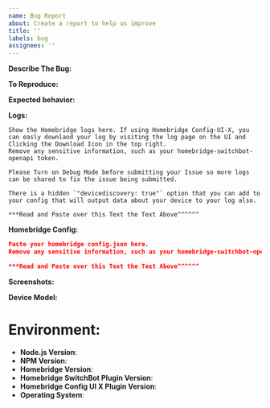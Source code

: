 ```yaml
---
name: Bug Report
about: Create a report to help us improve
title: ''
labels: bug
assignees: ''
---
```


<!-- You must use the issue template below when submitting a bug -->

**Describe The Bug:**

<!-- A clear and concise description of what the bug is. -->

**To Reproduce:**

<!-- Steps to reproduce the behavior. -->

**Expected behavior:**

<!-- A clear and concise description of what you expected to happen. -->

**Logs:**

<!-- Bug reports that do not contain logs may be closed without warning. -->

```
Show the Homebridge logs here. If using Homebridge Config-UI-X, you can easly downlaod your log by visiting the log page on the UI and Clicking the Download Icon in the top right.
Remove any sensitive information, such as your homebridge-switchbot-openapi token.

Please Turn on Debug Mode before submitting your Issue so more logs can be shared to fix the issue being submitted.

There is a hidden `"devicediscovery: true"` option that you can add to your config that will output data about your device to your log also.

***Read and Paste over this Text the Text Above^^^^^^
```

**Homebridge Config:**

```json
Paste your homebridge config.json here.
Remove any sensitive information, such as your homebridge-switchbot-openapi token.

***Read and Paste over this Text the Text Above^^^^^^
```

**Screenshots:**

<!-- If applicable, add screenshots to help explain your problem. -->

**Device Model:**

<!-- Provide your Device Model. -->

# **Environment:**

- **Node.js Version**: <!-- node -v -->
- **NPM Version**: <!-- npm -v -->
- **Homebridge Version**: <!-- homebridge -V -->
- **Homebridge SwitchBot Plugin Version**:
- **Homebridge Config UI X Plugin Version**:
- **Operating System**: <!-- Raspbian / Ubuntu / Debian / Windows / macOS / Docker -->

<!-- Click the "Preview" tab before you submit to ensure the formatting is correct. -->
